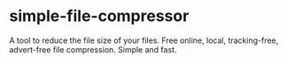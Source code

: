 # simple-file-compressor
A tool to reduce the file size of your files. Free online, local, tracking-free, advert-free file compression. Simple and fast.

